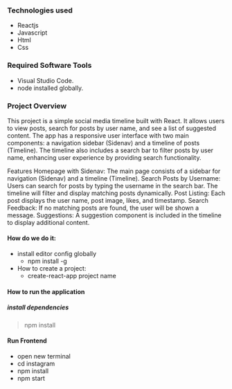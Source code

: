 ### Technologies used

- Reactjs
- Javascript
- Html
- Css

### Required Software Tools

- Visual Studio Code.
- node installed globally.

### Project Overview

This project is a simple social media timeline built with React. It allows users to view posts, search for posts by user name, and see a list of suggested content. The app has a responsive user interface with two main components: a navigation sidebar (Sidenav) and a timeline of posts (Timeline). The timeline also includes a search bar to filter posts by user name, enhancing user experience by providing search functionality.

Features
Homepage with Sidenav: The main page consists of a sidebar for navigation (Sidenav) and a timeline (Timeline).
Search Posts by Username: Users can search for posts by typing the username in the search bar. The timeline will filter and display matching posts dynamically.
Post Listing: Each post displays the user name, post image, likes, and timestamp.
Search Feedback: If no matching posts are found, the user will be shown a message.
Suggestions: A suggestion component is included in the timeline to display additional content.

#### How do we do it:

- install editor config globally
  - npm install -g
- How to create a project:
  - create-react-app project name

#### How to run the application

##### install dependencies

> npm install

#### Run Frontend

- open new terminal
- cd instagram
- npm install
- npm start

